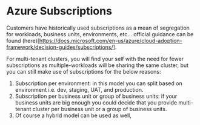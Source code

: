 # Azure Subscriptions 
Customers have historically used subscriptions as a mean of segregation for workloads, business units, environments, etc... official guidance can be found (here)[https://docs.microsoft.com/en-us/azure/cloud-adoption-framework/decision-guides/subscriptions/].

For multi-tenant clusters, you will find your self with the need for fewer subscriptions as multiple-workloads will be sharing the same cluster, but you can still make use of subscriptions for the below reasons:
1. Subscription per environment: in this model you can split based on environment i.e. dev, staging, UAT, and production. 
2. Subscription per business unit or group of business units: if your business units are big enough you could decide that you provide multi-tenant cluster per business unit or a group of business units. 
3. Of course a hybrid model can be used as well, 
